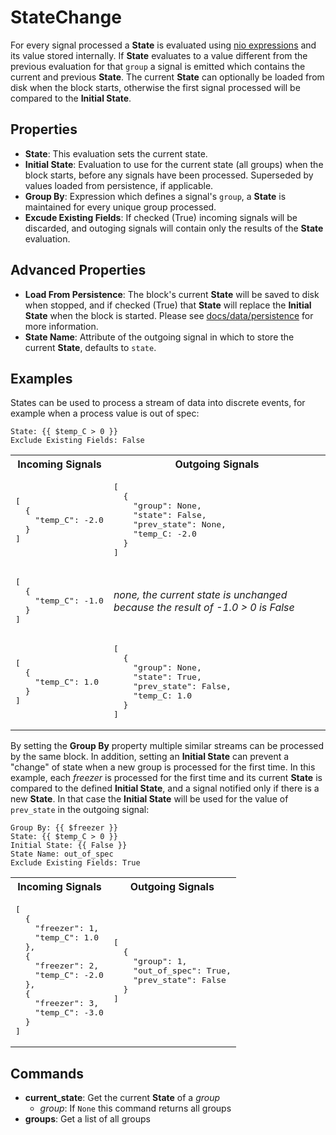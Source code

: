 StateChange
===========
For every signal processed a **State** is evaluated using [nio expressions](https://docs.n.io/blocks/expressions.html) and its value stored internally. If **State** evaluates to a value different from the previous evaluation for that `group` a signal is emitted which contains the current and previous **State**. The current **State** can optionally be loaded from disk when the block starts, otherwise the first signal processed will be compared to the **Initial State**.

Properties
----------
- **State**: This evaluation sets the current state.
- **Initial State**: Evaluation to use for the current state (all groups) when the block starts, before any signals have been processed. Superseded by values loaded from persistence, if applicable.
- **Group By**: Expression which defines a signal's `group`, a **State** is maintained for every unique group processed.
- **Excude Existing Fields**: If checked (True) incoming signals will be discarded, and outoging signals will contain only the results of the **State** evaluation.

Advanced Properties
-------------------
- **Load From Persistence**: The block's current **State** will be saved to disk when stopped, and if checked (True) that **State** will replace the **Initial State** when the block is started. Please see [docs/data/persistence](https://docs.n.io/data/persistence.html) for more information.
- **State Name**: Attribute of the outgoing signal in which to store the current **State**, defaults to `state`.

Examples
--------
States can be used to process a stream of data into discrete events, for example when a process value is out of spec:

```
State: {{ $temp_C > 0 }}
Exclude Existing Fields: False
```
<table>
<tr>
<th>Incoming Signals</th>
<th>Outgoing Signals</th>
</tr>
<tr>
<td>
<pre>
[
  {
    "temp_C": -2.0
  }
]
</pre>
</td>
<td>
<pre>
[
  {
    "group": None,
    "state": False,
    "prev_state": None,
    "temp_C: -2.0
  }
]
</pre>
</td>
</tr>
<tr>
<td>
<pre>
[
  {
    "temp_C": -1.0
  }
]
</pre>
</td>
<td>
<em>none, the current state is unchanged because the result of -1.0 > 0 is False</em>
</td>
</tr>
<tr>
<td>
<pre>
[
  {
    "temp_C": 1.0
  }
]
</pre>
</td>
<td>
<pre>
[
  {
    "group": None,
    "state": True,
    "prev_state": False,
    "temp_C: 1.0
  }
]
</pre>
</td>
</tr>
</table>

By setting the **Group By** property multiple similar streams can be processed by the same block. In addition, setting an **Initial State** can prevent a "change" of state when a new group is processed for the first time. In this example, each *freezer* is processed for the first time and its current **State** is compared to the defined **Initial State**, and a signal notified only if there is a new **State**. In that case the **Initial State** will be used for the value of `prev_state` in the outgoing signal:

```
Group By: {{ $freezer }}
State: {{ $temp_C > 0 }}
Initial State: {{ False }}
State Name: out_of_spec
Exclude Existing Fields: True
```
<table>
<tr>
<th>Incoming Signals</th>
<th>Outgoing Signals</th>
</tr>
<tr>
<td>
<pre>
[
  {
    "freezer": 1,
    "temp_C": 1.0
  },
  {
    "freezer": 2,
    "temp_C": -2.0
  },
  {
    "freezer": 3,
    "temp_C": -3.0
  }
]
</pre>
</td>
<td>
<pre>
[
  {
    "group": 1,
    "out_of_spec": True,
    "prev_state": False
  }
]
</pre>
</td>
</tr>
</table>

Commands
--------
- **current_state**: Get the current **State** of a *group*
  - *group*: If `None` this command returns all groups
- **groups**: Get a list of all groups
